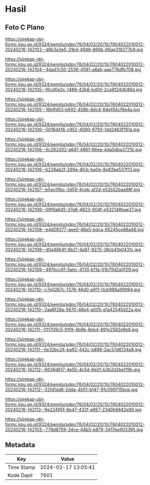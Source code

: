 # Hasil

## Foto C Plano

https://sirekap-obj-formc.kpu.go.id/9324/pemilu/pdpr/76/04/02/20/10/7604022010012-20240216-142103--d6b3a3e5-31bd-4946-866b-86ae318277b9.jpg

https://sirekap-obj-formc.kpu.go.id/9324/pemilu/pdpr/76/04/02/20/10/7604022010012-20240216-142104--4dad7c50-2536-4591-a8ab-aae776dfb708.jpg

https://sirekap-obj-formc.kpu.go.id/9324/pemilu/pdpr/76/04/02/20/10/7604022010012-20240216-142105--f6cd0a3c-1488-42b8-bd00-2ca9124d046d.jpg

https://sirekap-obj-formc.kpu.go.id/9324/pemilu/pdpr/76/04/02/20/10/7604022010012-20240216-142105--16bffd53-b692-458b-8dc4-64ef84cf6e4a.jpg

https://sirekap-obj-formc.kpu.go.id/9324/pemilu/pdpr/76/04/02/20/10/7604022010012-20240216-142106--5016d416-c952-4090-9793-1dd2463f191a.jpg

https://sirekap-obj-formc.kpu.go.id/9324/pemilu/pdpr/76/04/02/20/10/7604022010012-20240216-142106--6c262d32-a841-4861-86ea-4da5dba3721b.jpg

https://sirekap-obj-formc.kpu.go.id/9324/pemilu/pdpr/76/04/02/20/10/7604022010012-20240216-142106--b226ab2f-289a-4fcb-ba0e-8e83be537f13.jpg

https://sirekap-obj-formc.kpu.go.id/9324/pemilu/pdpr/76/04/02/20/10/7604022010012-20240216-142107--b5ec0fbc-3d59-4ceb-af2d-e52b52baa98f.jpg

https://sirekap-obj-formc.kpu.go.id/9324/pemilu/pdpr/76/04/02/20/10/7604022010012-20240216-142108--09f9a645-37a8-4823-904f-e532148bae37.jpg

https://sirekap-obj-formc.kpu.go.id/9324/pemilu/pdpr/76/04/02/20/10/7604022010012-20240216-142108--e4d28377-aee0-46e5-bdca-65245ce88a46.jpg

https://sirekap-obj-formc.kpu.go.id/9324/pemilu/pdpr/76/04/02/20/10/7604022010012-20240216-142109--d0a4664f-6b21-4a97-9275-38cb41b0431c.jpg

https://sirekap-obj-formc.kpu.go.id/9324/pemilu/pdpr/76/04/02/20/10/7604022010012-20240216-142109--497bcc61-5abc-4130-b11a-01b79d2a0f29.jpg

https://sirekap-obj-formc.kpu.go.id/9324/pemilu/pdpr/76/04/02/20/10/7604022010012-20240216-142110--c7e0267c-1378-46d0-a911-0cb988a99994.jpg

https://sirekap-obj-formc.kpu.go.id/9324/pemilu/pdpr/76/04/02/20/10/7604022010012-20240216-142110--2aa6f28a-5870-46e4-a005-e1a42545d22a.jpg

https://sirekap-obj-formc.kpu.go.id/9324/pemilu/pdpr/76/04/02/20/10/7604022010012-20240216-142111--011709c5-91f9-4b6b-8eb4-891e2592e9e6.jpg

https://sirekap-obj-formc.kpu.go.id/9324/pemilu/pdpr/76/04/02/20/10/7604022010012-20240216-142111--0e32bc24-ba92-442c-b896-2ac57d6134e8.jpg

https://sirekap-obj-formc.kpu.go.id/9324/pemilu/pdpr/76/04/02/20/10/7604022010012-20240216-142112--6636d617-4e55-4c5d-8e01-b3b2d2be119b.jpg

https://sirekap-obj-formc.kpu.go.id/9324/pemilu/pdpr/76/04/02/20/10/7604022010012-20240216-142112--32fd1dd6-2dda-4b51-b147-91c099715bcb.jpg

https://sirekap-obj-formc.kpu.go.id/9324/pemilu/pdpr/76/04/02/20/10/7604022010012-20240216-142113--9e22495f-8e47-432f-a987-23d0b6842e90.jpg

https://sirekap-obj-formc.kpu.go.id/9324/pemilu/pdpr/76/04/02/20/10/7604022010012-20240216-142103--779d8759-34ce-44b5-b879-3417ee903395.jpg


## Metadata

| Key        | Value               |
| ---------- | ------------------- |
| Time Stamp | 2024-02-17 13:05:41 |
| Kode Dapil | 7601                |



